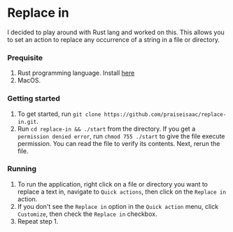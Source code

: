# Replace in

I decided to play around with Rust lang and worked on this.
This allows you to set an action to replace any occurrence of a string in a file or directory.

### Prequisite
1. Rust programming language. Install [here](https://www.rust-lang.org/learn/get-started)
2. MacOS.

### Getting started
1. To get started, run `git clone https://github.com/praiseisaac/replace-in.git`.
2. Run `cd replace-in && ./start` from the directory. If you get a `permission denied error`, run `chmod 755 ./start` to give the file execute permission. You can read the file to verify its contents. Next, rerun the file.

### Running
1. To run the application, right click on a file or directory you want to replace a text in, navigate to `Quick actions`, then click on the `Replace in` action.
2. If you don't see the `Replace in` option in the `Quick action` menu, click `Customize`, then check the `Replace in` checkbox.
3. Repeat step 1.
